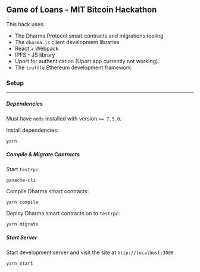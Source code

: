 ## Game of Loans - MIT Bitcoin Hackathon

This hack uses:
- The Dharma Protocol smart contracts and migrations tooling
- The `dharma.js` client development libraries
- React + Webpack
- IPFS - JS library
- Uport for authentication (Uport app currently not working).
- The `truffle` Ethereum development framework.

### Setup
---------------
##### Dependencies

Must have `node` installed with version `>= 7.5.0`.

Install dependencies:
```
yarn
```

##### Compile & Migrate Contracts

Start `testrpc`:
```
ganache-cli
```
Compile Dharma smart contracts:
```
yarn compile
```
Deploy Dharma smart contracts on to `testrpc`:
```
yarn migrate
```

##### Start Server
Start development server and visit the site at `http://localhost:3000`
```
yarn start
```
